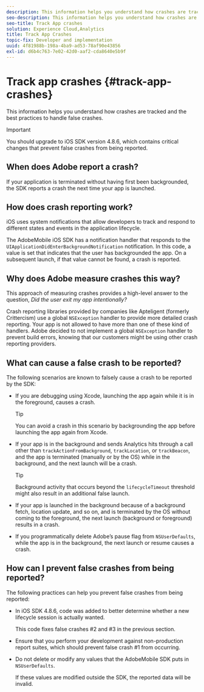 ```yaml
---
description: This information helps you understand how crashes are tracked and the best practices to handle false crashes.
seo-description: This information helps you understand how crashes are tracked and the best practices to handle false crashes.
seo-title: Track App crashes
solution: Experience Cloud,Analytics
title: Track App Crashes
topic-fix: Developer and implementation
uuid: 4f81988b-198a-4ba9-ad53-78af90e43856
exl-id: d6b4c763-7e02-42d0-aaf2-cda8640e5b9f
---
```

# Track app crashes {#track-app-crashes}

This information helps you understand how crashes are tracked and the best practices to handle false crashes.

>[!IMPORTANT]
>
>You should upgrade to iOS SDK version 4.8.6, which contains critical changes that prevent false crashes from being reported.

## When does Adobe report a crash?

If your application is terminated without having first been backgrounded, the SDK reports a crash the next time your app is launched.

## How does crash reporting work?

iOS uses system notifications that allow developers to track and respond to different states and events in the application lifecycle.

The AdobeMobile iOS SDK has a notification handler that responds to the `UIApplicationDidEnterBackgroundNotification` notification. In this code, a value is set that indicates that the user has backgrounded the app. On a subsequent launch, if that value cannot be found, a crash is reported.

## Why does Adobe measure crashes this way?

This approach of measuring crashes provides a high-level answer to the question, *Did the user exit my app intentionally?*

Crash reporting libraries provided by companies like Apteligent (formerly Crittercism) use a global `NSException` handler to provide more detailed crash reporting. Your app is not allowed to have more than one of these kind of handlers. Adobe decided to not implement a global `NSException` handler to prevent build errors, knowing that our customers might be using other crash reporting providers.

## What can cause a false crash to be reported?

The following scenarios are known to falsely cause a crash to be reported by the SDK:

* If you are debugging using Xcode, launching the app again while it is in the foreground, causes a crash.

   >[!TIP]
   >
   >You can avoid a crash in this scenario by backgrounding the app before launching the app again from Xcode.

* If your app is in the background and sends Analytics hits through a call other than `trackActionFromBackground`, `trackLocation`, or `trackBeacon`, and the app is terminated (manually or by the OS) while in the background, and the next launch will be a crash.

   >[!TIP]
   >
   >Background activity that occurs beyond the `lifecycleTimeout` threshold might also result in an additional false launch.

* If your app is launched in the background because of a background fetch, location update, and so on, and is terminated by the OS without coming to the foreground, the next launch (background or foreground) results in a crash. 
* If you programmatically delete Adobe’s pause flag from `NSUserDefaults`, while the app is in the background, the next launch or resume causes a crash.

## How can I prevent false crashes from being reported?

The following practices can help you prevent false crashes from being reported:

* In iOS SDK 4.8.6, code was added to better determine whether a new lifecycle session is actually wanted.

  This code fixes false crashes #2 and #3 in the previous section. 

* Ensure that you perform your development against non-production report suites, which should prevent false crash #1 from occurring. 
* Do not delete or modify any values that the AdobeMobile SDK puts in `NSUserDefaults`.

  If these values are modified outside the SDK, the reported data will be invalid.
